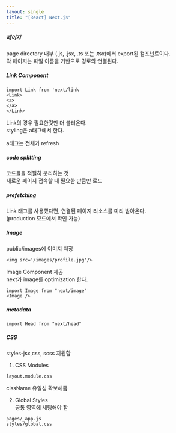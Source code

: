 ```yaml
---
layout: single
title: "[React] Next.js"
---
```

##### 페이지   
page directory 내부 (.js, .jsx, .ts 또는 .tsx)에서 export된 컴포넌트이다.   
각 페이지는 파일 이름을 기반으로 경로와 연결된다.   
   
##### Link Component   
```
import Link from 'next/link
<Link>
<a>
</a>
</Link>
```
Link의 경우 필요한것만 더 불러온다.   
styling은 a태그에서 한다.   
   
a태그는 전체가 refresh   
   
##### code splitting   
코드들을 적절히 분리하는 것   
새로운 페이지 접속할 때 필요한 만큼만 로드   
   
##### prefetching   
Link 태그를 사용했다면, 연결된 페이지 리소스를 미리 받아온다.   
(production 모드에서 확인 가능)   
   
##### Image    
public/images에 이미지 저장   
```
<img src='/images/profile.jpg'/>
``` 
Image Component 제공   
next가 image를 optimization 한다.   
```
import Image from "next/image"
<Image />
```
   
##### metadata   
```
import Head from "next/head"
```
   
##### CSS   
styles-jsx,css, scss 지원함   
   
1. CSS Modules   
```
layout.module.css
```
clssName 유일성 확보해줌   
   
2. Global Styles   
공통 영역에 세팅해야 함   
```
pages/_app.js
styles/global.css
```
   
